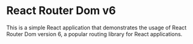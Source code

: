 # React Router Dom v6

This is a simple React application that demonstrates the usage of React Router Dom version 6, a popular routing library for React applications.
